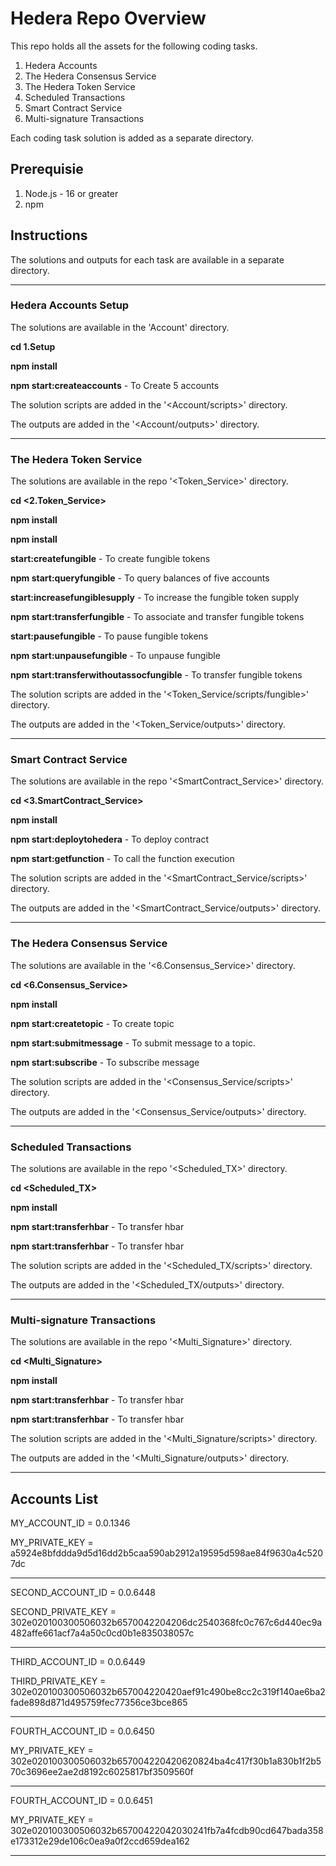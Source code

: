 # Hedera Repo Overview

This repo holds all the assets for the following coding tasks.

1. Hedera Accounts 
2. The Hedera Consensus Service
3. The Hedera Token Service
4. Scheduled Transactions 
5. Smart Contract Service
6. Multi-signature Transactions

Each coding task solution is added as a separate directory.

##  Prerequisie

1. Node.js - 16 or greater
2. npm 

## Instructions

The solutions and outputs for each task are available in a separate directory.

*****************************************************************************************************************
### Hedera Accounts Setup

  The solutions are available in the 'Account' directory.

  **cd 1.Setup**

  **npm install**

  **npm start:createaccounts**  - To Create 5 accounts


  The solution scripts are added in the  '<Account/scripts>' directory.

  The outputs are added in the '<Account/outputs>' directory.

*****************************************************************************************************************
### The Hedera Token Service

  The solutions are available in the repo '<Token_Service>' directory.

 **cd <2.Token_Service>**

  **npm install**

 **npm install**

  **start:createfungible**  - To create fungible tokens

  **npm start:queryfungible**  - To query balances of five accounts

  **start:increasefungiblesupply**  - To increase the fungible token supply

  **npm start:transferfungible**  - To associate and transfer fungible tokens

  **start:pausefungible**  - To pause fungible tokens

  **npm start:unpausefungible**  - To unpause fungible

  **npm start:transferwithoutassocfungible**  - To transfer fungible tokens



  The solution scripts are added in the  '<Token_Service/scripts/fungible>' directory.

  The outputs are added in the '<Token_Service/outputs>' directory.

*****************************************************************************************************************
### Smart Contract Service

  The solutions are available in the repo '<SmartContract_Service>' directory.

  **cd <3.SmartContract_Service>**

  **npm install**
  
  **npm start:deploytohedera**  - To deploy contract

  **npm start:getfunction**  - To call the function execution

  The solution scripts are added in the  '<SmartContract_Service/scripts>' directory.

  The outputs are added in the '<SmartContract_Service/outputs>' directory.

*****************************************************************************************************************
### The Hedera Consensus Service

  The solutions are available in the  '<6.Consensus_Service>' directory.

 **cd <6.Consensus_Service>**

  **npm install**

  **npm start:createtopic**  - To create topic

  **npm start:submitmessage**  - To submit message to a topic.

  **npm start:subscribe**  - To subscribe message


  The solution scripts are added in the  '<Consensus_Service/scripts>' directory.

  The outputs are added in the '<Consensus_Service/outputs>' directory.

*****************************************************************************************************************


### Scheduled Transactions 

  The solutions are available in the repo '<Scheduled_TX>' directory.

  **cd <Scheduled_TX>**

  **npm install**

  **npm start:transferhbar**  - To transfer hbar

  **npm start:transferhbar**  - To transfer hbar


  The solution scripts are added in the  '<Scheduled_TX/scripts>' directory.

  The outputs are added in the '<Scheduled_TX/outputs>' directory.



*****************************************************************************************************************
### Multi-signature Transactions

  The solutions are available in the repo '<Multi_Signature>' directory.

  **cd <Multi_Signature>**

  **npm install**

  **npm start:transferhbar**  - To transfer hbar

  **npm start:transferhbar**  - To transfer hbar

 The solution scripts are added in the  '<Multi_Signature/scripts>' directory.

 The outputs are added in the '<Multi_Signature/outputs>' directory.

*****************************************************************************************************************

## Accounts List

MY_ACCOUNT_ID = 0.0.1346

MY_PRIVATE_KEY = a5924e8bfddda9d5d16dd2b5caa590ab2912a19595d598ae84f9630a4c5207dc

*****************************************************************************************************************

SECOND_ACCOUNT_ID = 0.0.6448

SECOND_PRIVATE_KEY = 302e020100300506032b6570042204206dc2540368fc0c767c6d440ec9a482affe661acf7a4a50c0cd0b1e835038057c

*****************************************************************************************************************

THIRD_ACCOUNT_ID =  0.0.6449

THIRD_PRIVATE_KEY = 302e020100300506032b657004220420aef91c490be8cc2c319f140ae6ba2fade898d871d495759fec77356ce3bce865

*****************************************************************************************************************

FOURTH_ACCOUNT_ID = 0.0.6450

MY_PRIVATE_KEY = 302e020100300506032b657004220420620824ba4c417f30b1a830b1f2b570c3696ee2ae2d8192c6025817bf3509560f

*****************************************************************************************************************
FOURTH_ACCOUNT_ID = 0.0.6451

MY_PRIVATE_KEY = 302e020100300506032b65700422042030241fb7a4fcdb90cd647bada358e173312e29de106c0ea9a0f2ccd659dea162
*****************************************************************************************************************